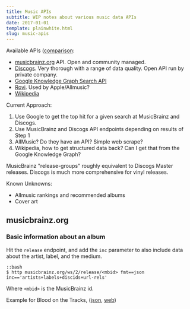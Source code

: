 ```yaml
---
title: Music APIs
subtitle: WIP notes about various music data APIs
date: 2017-01-01
template: plainwhite.html
slug: music-apis
---
```


Available APIs ([comparison](http://atchai.com/blog/2016-05-03-in-search-of-the-perfect-music-dataset/):

* [musicbrainz.org](http://musicbrains.org) API. Open and community managed.
* [Discogs](https://www.discogs.com/developers/). Very thorough with a range of data quality. Open API run by private company.
* [Google Knowledge Graph Search API](https://developers.google.com/knowledge-graph/?hl=en)
* [Rovi](http://developer.rovicorp.com/). Used by Apple/Allmusic?
* [Wikipedia](http://wikipedia.org)

Current Approach:

1. Use Google to get the top hit for a given search at MusicBrainz and Discogs.
2. Use MusicBrainz and Discogs API endpoints depending on results of Step 1
3. AllMusic? Do they have an API? Simple web scrape?
4. Wikipedia, how to get structured data back? Can I get that from the Google Knowledge Graph?

MusicBrainz "release-groups" roughly equivalent to Discogs Master releases. Discogs is much more comprehensive for vinyl releases.

Known Unknowns:

* Allmusic rankings and recommended albums
* Cover art

## musicbrainz.org

### Basic information about an album

Hit the `release` endpoint, and add the `inc` parameter to also include data about the artist, label, and the medium.

    ::bash
    $ http musicbrainz.org/ws/2/release/<mbid> fmt==json inc=='artists+labels+discids+url-rels'

Where `<mbid>` is the MusicBrainz id.

Example for Blood on the Tracks, ([json](http://musicbrainz.org/ws/2/release/ee7f79c0-f52b-45e5-800e-daa8e1d69144?fmt=json&inc=artists%2Blabels%2Bdiscids%2Burl-rels),
[web](http://musicbrainz.org/release/ee7f79c0-f52b-45e5-800e-daa8e1d69144))

